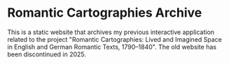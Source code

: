 # Romantic Cartographies Archive

This is a static website that archives my previous interactive application related to the project "Romantic Cartographies: Lived and Imagined Space in English and German Romantic Texts, 1790–1840". The old website has been discontinued in 2025.